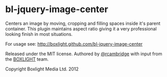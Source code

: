 bl-jquery-image-center
======================

Centers an image by moving, cropping and filling spaces inside it's parent container. This plugin maintains aspect
ratio giving it a very professional looking finish in most situations.

For usage see: http://boxlight.github.com/bl-jquery-image-center

Released under the MIT license. Authored by [@rcambridge](http://github.com/rcambridge "Robert Cambridge") with
input from the [BOXLIGHT](http://www.boxlightmedia.com "BOXLIGHT Media") team.

Copyright Boxlight Media Ltd. 2012
